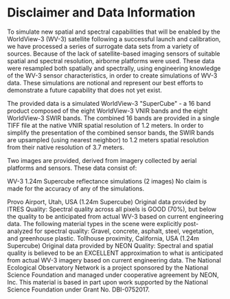 Disclaimer and Data Information
===============================


To simulate new spatial and spectral capabilities that will be enabled by the WorldView-3 (WV-3) satellite following a successful launch and calibration, we have processed a series of surrogate data sets from a variety of sources. Because of the lack of satellite-based imaging sensors of suitable spatial and spectral resolution, airborne platforms were used. These data were resampled both spatially and spectrally, using engineering knowledge of the WV-3 sensor characteristics, in order to create simulations of WV-3 data. These simulations are notional and represent our best efforts to demonstrate a future capability that does not yet exist.

The provided data is a simulated WorldView-3 "SuperCube" - a 16 band product composed of the eight WorldView-3 VNIR bands and the eight WorldView-3 SWIR bands. The combined 16 bands are provided in a single TIFF file at the native VNIR spatial resolution of 1.2 meters. In order to simplify the presentation of the combined sensor bands, the SWIR bands are upsampled (using nearest neighbor) to 1.2 meters spatial resolution from their native resolution of 3.7 meters.

Two images are provided, derived from imagery collected by aerial platforms and sensors. These data consist of:

WV-3 1.24m Supercube reflectance simulations (2 images)
No claim is made for the accuracy of any of the simulations.

Provo Airport, Utah, USA (1.24m Supercube)
Original data provided by ITRES
 Quality: Spectral quality across all pixels is GOOD (70%), but below the quality to be anticipated from actual WV-3 based on current engineering data. The following material types in the scene were explicitly post-analyzed for spectral quality: Gravel, concrete, asphalt, steel, vegetation, and greenhouse plastic.
Tollhouse proximity, California, USA (1.24m Supercube)
 Original data provided by NEON
 Quality: Spectral and spatial quality is believed to be an EXCELLENT approximation to what is anticipated from actual WV-3 imagery based on current engineering data.
The National Ecological Observatory Network is a project sponsored by the National Science Foundation and managed under cooperative agreement by NEON, Inc. This material is based in part upon work supported by the National Science Foundation under Grant No. DBI-0752017.